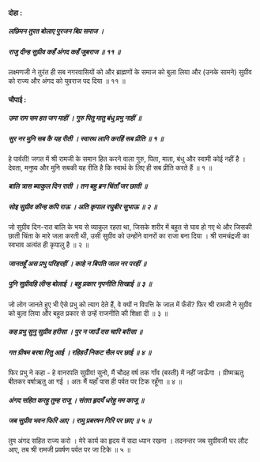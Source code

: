 #### दोहा :

##### लछिमन तुरत बोलाए पुरजन बिप्र समाज ।
##### राजु दीन्ह सुग्रीव कहँ अंगद कहँ जुबराज ॥ ११ ॥

लक्ष्मणजी ने तुरंत ही सब नगरवासियों को और ब्राह्मणों के समाज को बुला लिया और (उनके सामने) सुग्रीव को राज्य और अंगद को युवराज पद दिया ॥ ११ ॥

#### चौपाई :

##### उमा राम सम हत जग माहीं । गुरु पितु मातु बंधु प्रभु नाहीं ॥
##### सुर नर मुनि सब कै यह रीती । स्वारथ लागि करहिं सब प्रीति ॥ १ ॥

हे पार्वती! जगत में श्री रामजी के समान हित करने वाला गुरु, पिता, माता, बंधु और स्वामी कोई नहीं है । देवता, मनुष्य और मुनि सबकी यह रीति है कि स्वार्थ के लिए ही सब प्रीति करते हैं ॥ १ ॥

##### बालि त्रास ब्याकुल दिन राती । तन बहु ब्रन चिंताँ जर छाती ॥
##### सोइ सुग्रीव कीन्ह कपि राऊ । अति कृपाल रघुबीर सुभाऊ ॥ २ ॥

जो सुग्रीव दिन-रात बालि के भय से व्याकुल रहता था, जिसके शरीर में बहुत से घाव हो गए थे और जिसकी छाती चिंता के मारे जला करती थी, उसी सुग्रीव को उन्होंने वानरों का राजा बना दिया । श्री रामचंद्रजी का स्वभाव अत्यंत ही कृपालु है ॥ २ ॥

##### जानतहूँ अस प्रभु परिहरहीं । काहे न बिपति जाल नर परहीं ॥
##### पुनि सुग्रीवहि लीन्ह बोलाई । बहु प्रकार नृपनीति सिखाई ॥ ३ ॥

जो लोग जानते हुए भी ऐसे प्रभु को त्याग देते हैं, वे क्यों न विपत्ति के जाल में फँसें? फिर श्री रामजी ने सुग्रीव को बुला लिया और बहुत प्रकार से उन्हें राजनीति की शिक्षा दी ॥ ३ ॥

##### कह प्रभु सुनु सुग्रीव हरीसा । पुर न जाउँ दस चारि बरीसा ॥
##### गत ग्रीषम बरषा रितु आई । रहिहउँ निकट सैल पर छाई ॥ ४ ॥

फिर प्रभु ने कहा - हे वानरपति सुग्रीव! सुनो, मैं चौदह वर्ष तक गाँव (बस्ती) में नहीं जाऊँगा । ग्रीष्मऋतु बीतकर वर्षाऋतु आ गई । अतः मैं यहाँ पास ही पर्वत पर टिक रहूँगा ॥ ४ ॥

##### अंगद सहित करहु तुम्ह राजू । संतत हृदयँ धरेहु मम काजू ॥
##### जब सुग्रीव भवन फिरि आए । रामु प्रबरषन गिरि पर छाए ॥ ५ ॥

तुम अंगद सहित राज्य करो । मेरे कार्य का हृदय में सदा ध्यान रखना । तदनन्तर जब सुग्रीवजी घर लौट आए, तब श्री रामजी प्रवर्षण पर्वत पर जा टिके ॥ ५ ॥
